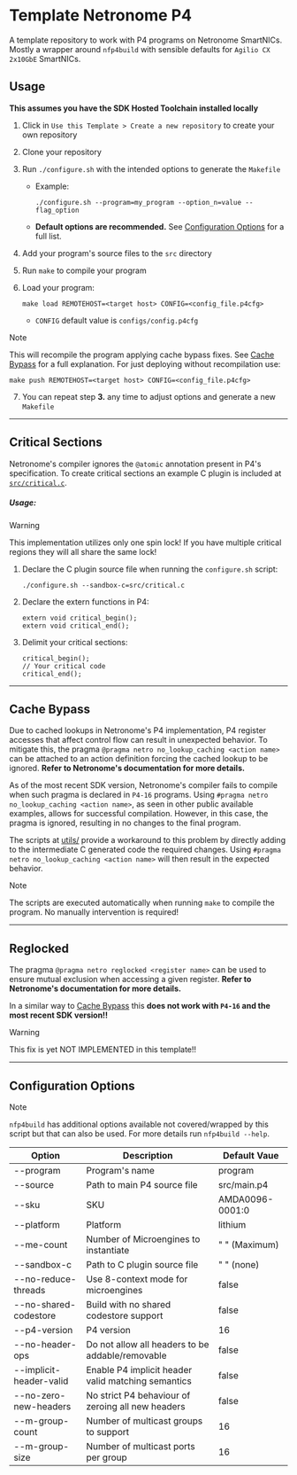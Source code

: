 # Template Netronome P4

A template repository to work with P4 programs on Netronome SmartNICs. Mostly a wrapper around `nfp4build` with sensible defaults for `Agilio CX 2x10GbE` SmartNICs. 

## Usage

**This assumes you have the SDK Hosted Toolchain installed locally**

1. Click in `Use this Template > Create a new repository` to create your own repository

2. Clone your repository

3. Run `./configure.sh` with the intended options to generate the `Makefile`
    - Example:
        ```
        ./configure.sh --program=my_program --option_n=value --flag_option
        ```
    - **Default options are recommended.** See [Configuration Options](#configuration-options) for a full list.

4. Add your program's source files to the `src` directory

5. Run `make` to compile your program

6. Load your program:
    ```
    make load REMOTEHOST=<target host> CONFIG=<config_file.p4cfg>
    ```
    - `CONFIG` default value is `configs/config.p4cfg`
 
> [!NOTE]
> This will recompile the program applying cache bypass fixes. See [Cache Bypass](#cache-bypass) for a full explanation.
> For just deploying without recompilation use:
> ```
> make push REMOTEHOST=<target host> CONFIG=<config_file.p4cfg>
> ```

7. You can repeat step **3.** any time to adjust options and generate a new `Makefile`

---

## Critical Sections

Netronome's compiler ignores the `@atomic` annotation present in P4's specification. To create critical sections an example C plugin is included at [`src/critical.c`](src/critical.c).

##### Usage:

> [!WARNING]
> This implementation utilizes only one spin lock! If you have multiple critical regions they will all share the same lock! 

1. Declare the C plugin source file when running the `configure.sh` script:
    ```
    ./configure.sh --sandbox-c=src/critical.c
    ```

2. Declare the extern functions in P4:
    ```p4
    extern void critical_begin();
    extern void critical_end();
    ```

3. Delimit your critical sections:
    ```p4
    critical_begin();
    // Your critical code
    critical_end();
    ```

---

## Cache Bypass

Due to cached lookups in Netronome's P4 implementation, P4 register accesses that affect control flow can result in unexpected behavior. To mitigate this, the pragma `@pragma netro no_lookup_caching <action name>` can be attached to an action definition forcing the cached lookup to be ignored. **Refer to Netronome's documentation for more details.**

As of the most recent SDK version, Netronome's compiler fails to compile when such pragma is declared in `P4-16` programs. Using `#pragma netro no_lookup_caching <action name>`, as seen in other public available examples, allows for successful compilation. However, in this case, the pragma is ignored, resulting in no changes to the final program.  

The scripts at [utils/](/utils) provide a workaround to this problem by directly adding to the intermediate C generated code the required changes. Using `#pragma netro no_lookup_caching <action name>` will then result in the expected behavior.

> [!NOTE]
> The scripts are executed automatically when running `make` to compile the program. No manually intervention is required! 

---

## Reglocked

The pragma `@pragma netro reglocked <register name>` can be used to ensure mutual exclusion when accessing a given register. **Refer to Netronome's documentation for more details.** 

In a similar way to [Cache Bypass](#cache-bypass) this **does not work with `P4-16` and the most recent SDK version!!**

> [!WARNING]
> This fix is yet NOT IMPLEMENTED in this template!!

---

## Configuration Options

> [!NOTE]  
> `nfp4build` has additional options available not covered/wrapped by this script but that can also be used. For more details run `nfp4build --help`.

| Option | Description | Default Vaue |
|--------|-------------|--------------|
| --program | Program's name | program |
| --source | Path to main P4 source file | src/main.p4 |
| --sku | SKU | AMDA0096-0001:0 |
| --platform | Platform | lithium |
| --me-count | Number of Microengines to instantiate | " " (Maximum) |
| --sandbox-c | Path to C plugin source file | " " (none) |
| --no-reduce-threads | Use 8-context mode for microengines | false |
| --no-shared-codestore | Build with no shared codestore support | false |
| --p4-version | P4 version | 16 |
| --no-header-ops | Do not allow all headers to be addable/removable | false |
| --implicit-header-valid | Enable P4 implicit header valid matching semantics | false |
| --no-zero-new-headers | No strict P4 behaviour of zeroing all new headers | false |
| --m-group-count | Number of multicast groups to support | 16 |
| --m-group-size | Number of multicast ports per group | 16 |
